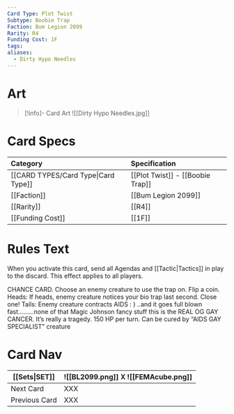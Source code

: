 ```yaml
---
Card Type: Plot Twist
Subtype: Boobie Trap
Faction: Bum Legion 2099
Rarity: R4
Funding Cost: 1F
tags: 
aliases:
  - Dirty Hypo Needles
---
```

# Art

> [!info]- Card Art
> ![[Dirty Hypo Needles.jpg]]

# Card Specs

| Category | Specification| 
| :--- | :--- |
| [[CARD TYPES/Card Type\|Card Type]] | [[Plot Twist]] - [[Boobie Trap]] |  
| [[Faction]] | [[Bum Legion 2099]] |  
| [[Rarity]] | [[R4]] |  
| [[Funding Cost]] | [[1F]] |  

# Rules Text  

When you activate this card, send all Agendas and [[Tactic|Tactics]] in play to the discard. This effect applies to all players.  

CHANCE CARD. Choose an enemy creature to use the trap on. Flip a coin.
Heads: If heads, enemy creature notices your bio trap last second. Close one!
Tails: Enemy creature contracts AIDS : ) ..and it goes full blown fast………none of that Magic Johnson fancy stuff this is the REAL OG GAY CANCER. It’s really a tragedy.
150 HP per turn. Can be cured by “AIDS GAY SPECIALIST” creature

# Card Nav

| [[Sets\|SET]] |  ![[BL2099.png]] 𐌢 ![[FEMAcube.png]] |
| ------------- | ------------------------------ |
| Next Card     | XXX |
| Previous Card | XXX |


